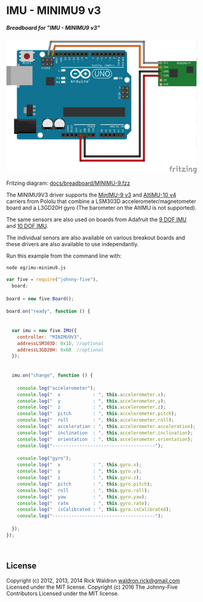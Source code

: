 <!--remove-start-->

# IMU - MINIMU9 v3

<!--remove-end-->






##### Breadboard for "IMU - MINIMU9 v3"



![docs/breadboard/imu-minimu.png](breadboard/MINIMU-9.png)<br>

Fritzing diagram: [docs/breadboard/MINIMU-9.fzz](breadboard/MINIMU-9.fzz)

The MINIMU9V3 driver supports the [MinIMU-9 v3](https://www.pololu.com/product/2468) and [AltIMU-10 v4](https://www.pololu.com/product/2470) carriers from Pololu that combine a LSM303D accelerometer/magnetometer board and a L3GD20H gyro (The barometer on the AltIMU is not supported). 

The same sensors are also used on boards from Adafruit the [9 DOF IMU](https://www.adafruit.com/product/1714) and [10 DOF IMU](https://www.adafruit.com/product/1604).

The individual senors are also available on various breakout boards and these drivers are also available to use independantly.


Run this example from the command line with:
```bash
node eg/imu-minimu9.js
```


```javascript
var five = require("johnny-five"),
  board;

board = new five.Board();

board.on("ready", function () {


  var imu = new five.IMU({
    controller: "MINIMU9V3",
	addressLSM303D: 0x1D, //optional
	addressL3GD20H: 0x6B  //optional
  });


  imu.on("change", function () {

    console.log("accelerometer");
    console.log("  x            : ", this.accelerometer.x);
    console.log("  y            : ", this.accelerometer.y);
    console.log("  z            : ", this.accelerometer.z);
    console.log("  pitch        : ", this.accelerometer.pitch);
    console.log("  roll         : ", this.accelerometer.roll);
    console.log("  acceleration : ", this.accelerometer.acceleration);
    console.log("  inclination  : ", this.accelerometer.inclination);
    console.log("  orientation  : ", this.accelerometer.orientation);
    console.log("--------------------------------------");
    
    console.log("gyro");
    console.log("  x            : ", this.gyro.x);
    console.log("  y            : ", this.gyro.y);
    console.log("  z            : ", this.gyro.z);
    console.log("  pitch        : ", this.gyro.pitch);
    console.log("  roll         : ", this.gyro.roll);
    console.log("  yaw          : ", this.gyro.yaw);
    console.log("  rate         : ", this.gyro.rate);
    console.log("  isCalibrated : ", this.gyro.isCalibrated);
    console.log("--------------------------------------"); 

  });
});

```








&nbsp;

<!--remove-start-->

## License
Copyright (c) 2012, 2013, 2014 Rick Waldron <waldron.rick@gmail.com>
Licensed under the MIT license.
Copyright (c) 2016 The Johnny-Five Contributors
Licensed under the MIT license.

<!--remove-end-->
